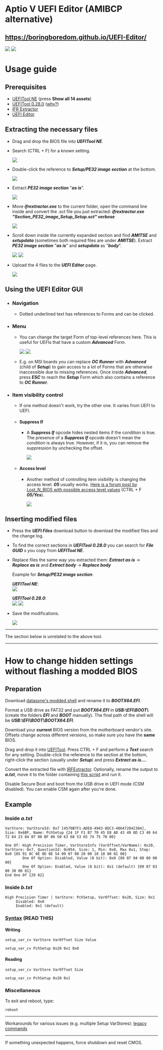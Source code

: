 # Aptio V UEFI Editor (AMIBCP alternative)

## https://boringboredom.github.io/UEFI-Editor/

![](./images/showcase/1.png)
![](./images/showcase/2.png)

# Usage guide

## Prerequisites

- [UEFITool NE](https://github.com/LongSoft/UEFITool/releases) (press **Show all 14 assets**)
- [UEFITool 0.28.0](https://github.com/LongSoft/UEFITool/releases/tag/0.28.0) ([why?](https://github.com/LongSoft/UEFITool#known-issues))
- [IFR Extractor](https://github.com/LongSoft/IFRExtractor-RS/releases)
- [UEFI Editor](https://boringboredom.github.io/UEFI-Editor/)

## Extracting the necessary files

- Drag and drop the BIOS file into **_UEFITool NE_**.
- Search (CTRL + F) for a known setting.

  ![](./images/extraction/1.png)

- Double-click the reference to **_Setup/PE32 image section_** at the bottom.

  ![](./images/extraction/2.png)

- Extract **_PE32 image section_** "**_as is_**".

  ![](./images/extraction/3.png)

- Move **_ifrextractor.exe_** to the current folder, open the command line inside and convert the .sct file you just extracted: **_ifrextractor.exe "Section_PE32_image_Setup_Setup.sct" verbose_**

  ![](./images/extraction/4.png)

- Scroll down inside the currently expanded section and find **_AMITSE_** and **_setupdata_** (sometimes both required files are under **_AMITSE_**). Extract **_PE32 image section_** "**_as is_**" and **_setupdata_** as "**_body_**".

  ![](./images/extraction/5.png)
  ![](./images/extraction/6.png)

- Upload the 4 files to the **_UEFI Editor_** page.

  ![](./images/extraction/7.png)

## Using the UEFI Editor GUI

- ### Navigation
  - Dotted underlined text has references to Forms and can be clicked.
- ### Menu

  - You can change the target Form of top-level references here. This is useful for UEFIs that have a custom **_Advanced_** Form.

    ![](./images/usage/1.png)
    ![](./images/usage/2.jpg)

  - E.g. on MSI boards you can replace **_OC Runner_** with **_Advanced_** (child of **_Setup_**) to gain access to a lot of Forms that are otherwise inaccessible due to missing references. Once inside **_Advanced_**, press **_ESC_** to reach the **_Setup_** Form which also contains a reference to **_OC Runner_**.

- ### Item visibility control

  - If one method doesn't work, try the other one. It varies from UEFI to UEFI.
  - #### Suppress If

    - A **_Suppress If_** opcode hides nested items if the condition is true. The presence of a **_Suppress If_** opcode doesn't mean the condition is always true. However, if it is, you can remove the suppression by unchecking the offset.

      ![](./images/usage/3.png)

  - #### Access level

    - Another method of controlling item visibility is changing the access level. **_05_** usually works. [Here is a forum post by Lost_N_BIOS with possible access level values](https://winraid.level1techs.com/t/request-maximus-xi-hero-unlock-amibcp/33743/4) (CTRL + F **_05/Yes_**).

      ![](./images/usage/4.png)

## Inserting modified files

- Press the **_UEFI Files_** download button to download the modified files and the change log.
- To find the correct sections in **_UEFITool 0.28.0_** you can search for **_File GUID_** s you copy from **_UEFITool NE_**.
- Replace files the same way you extracted them: **_Extract as is_** -> **_Replace as is_** and **_Extract body_** -> **_Replace body_**

  Example for **_Setup/PE32 image section_**:

  **_UEFITool NE_**:  
  ![](./images/insertion/1.png)

  **_UEFITool 0.28.0_**:  
  ![](./images/insertion/2.png)
  ![](./images/insertion/3.png)

- Save the modifications.

  ![](./images/insertion/4.png)

---

The section below is unrelated to the above tool.

---

# How to change hidden settings without flashing a modded BIOS

## Preparation

Download [datasone's modded shell](https://github.com/datasone/grub-mod-setup_var/releases) and rename it to **_BOOTX64.EFI_**.

Format a USB drive as FAT32 and put **_BOOTX64.EFI_** in **_USB:\EFI\BOOT\\_** (create the folders **_EFI_** and **_BOOT_** manually). The final path of the shell will be **_USB:\EFI\BOOT\BOOTX64.EFI_**.

Download your **current** BIOS version from the motherboard vendor's site. Offsets change across different versions, so make sure you have the **same** BIOS.

Drag and drop it into [UEFITool](https://github.com/LongSoft/UEFITool/releases). Press CTRL + F and perform a **_Text_** search for any setting. Double-click the reference to the section at the bottom, right-click the section (usually under **_Setup_**) and press **_Extract as is..._**.

Convert the extracted file with [IRFExtractor](https://github.com/LongSoft/Universal-IFR-Extractor/releases). Optionally, rename the output to **_a.txt_**, move it to the folder containing [this script](https://github.com/BoringBoredom/IFR-Formatter/releases) and run it.

Disable Secure Boot and boot from the USB drive in UEFI mode (CSM disabled). You can enable CSM again after you're done.

## Example

### Inside _a.txt_

```
VarStore: VarStoreId: 0x7 [4570B7F1-ADE8-4943-8DC3-406472842384], Size: 0x6BF, Name: PchSetup {24 1F F1 B7 70 45 E8 AD 43 49 8D C3 40 64 72 84 23 84 07 00 BF 06 50 63 68 53 65 74 75 70 00}
```

```
One Of: High Precision Timer, VarStoreInfo (VarOffset/VarName): 0x20, VarStore: 0x7, QuestionId: 0x954, Size: 1, Min: 0x0, Max 0x1, Step: 0x0 {05 91 0C 0E 0D 0E 54 09 07 00 20 00 10 10 00 01 00}
        One Of Option: Disabled, Value (8 bit): 0x0 {09 07 04 00 00 00 00}
        One Of Option: Enabled, Value (8 bit): 0x1 (default) {09 07 03 00 30 00 01}
End One Of {29 02}
```

### Inside _b.txt_

```
High Precision Timer | VarStore: PchSetup, VarOffset: 0x20, Size: 0x1
     Disabled: 0x0
     Enabled: 0x1 (default)
```

### [Syntax](https://github.com/datasone/grub-mod-setup_var#setup_var_cv) (READ THIS)

#### Writing

```
setup_var_cv VarStore VarOffset Size Value
```

```
setup_var_cv PchSetup 0x20 0x1 0x0
```

#### Reading

```
setup_var_cv VarStore VarOffset Size
```

```
setup_var_cv PchSetup 0x20 0x1
```

### Miscellaneous

To exit and reboot, type:

```
reboot
```

---

Workarounds for various issues (e.g. multiple Setup VarStores): [legacy commands](https://github.com/datasone/grub-mod-setup_var#legacy-commands)

---

If something unexpected happens, force shutdown and reset CMOS.
